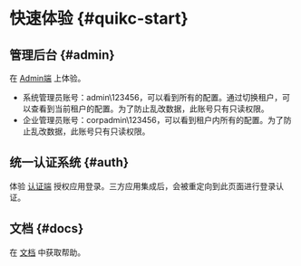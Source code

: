 # 快速体验 {#quikc-start}

## 管理后台 {#admin}

在 [Admin端](http://auth.hiauth.cn/admin) 上体验。
- 系统管理员账号：admin\123456，可以看到所有的配置。通过切换租户，可以查看到当前租户的配置。为了防止乱改数据，此账号只有只读权限。
- 企业管理员账号：corpadmin\123456，可以看到租户内所有的配置。为了防止乱改数据，此账号只有只读权限。

## 统一认证系统 {#auth}

体验 [认证端](http://auth.hiauth.cn) 授权应用登录。三方应用集成后，会被重定向到此页面进行登录认证。

## 文档 {#docs}

在 [文档](http://hiauth.cn) 中获取帮助。
